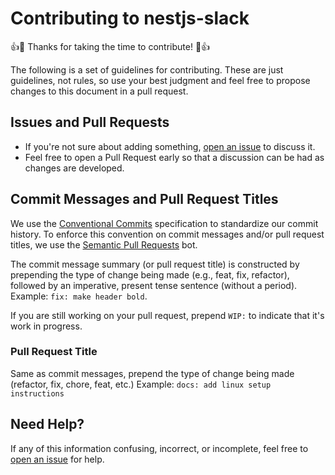 # Contributing to nestjs-slack

:+1::tada: Thanks for taking the time to contribute! :tada::+1:

The following is a set of guidelines for contributing. These are just
guidelines, not rules, so use your best judgment and feel free to propose
changes to this document in a pull request.

## Issues and Pull Requests

- If you're not sure about adding something,
  [open an issue](https://github.com/bjerkio/nestjs-slack/issues/new) to discuss
  it.
- Feel free to open a Pull Request early so that a discussion can be had as
  changes are developed.

## Commit Messages and Pull Request Titles

We use the
[Conventional Commits](https://www.conventionalcommits.org/en/v1.0.0/)
specification to standardize our commit history. To enforce this convention on
commit messages and/or pull request titles, we use the
[Semantic Pull Requests](https://github.com/probot/semantic-pull-requests) bot.

The commit message summary (or pull request title) is constructed by prepending
the type of change being made (e.g., feat, fix, refactor), followed by an
imperative, present tense sentence (without a period). Example:
`fix: make header bold`.

If you are still working on your pull request, prepend `WIP:` to indicate that
it's work in progress.

### Pull Request Title

Same as commit messages, prepend the type of change being made (refactor, fix,
chore, feat, etc.) Example: `docs: add linux setup instructions`

## Need Help?

If any of this information confusing, incorrect, or incomplete, feel free to
[open an issue](https://github.com/bjerkio/nestjs-slack/issues/new) for help.
